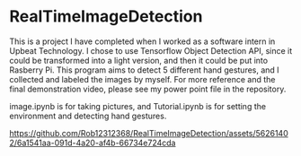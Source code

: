 # RealTimeImageDetection
This is a project I have completed when I worked as a software intern in Upbeat Technology. I chose to use Tensorflow Object Detection API, since
it could be transformed into a light version, and then it could be put into Rasberry Pi. This program aims to detect 5 different hand gestures, and 
I collected and labeled the images by myself. For more reference and the final demonstration video, please see my power point file in the repository.

image.ipynb is for taking pictures, and Tutorial.ipynb is for setting the environment and detecting hand gestures.





https://github.com/Rob12312368/RealTimeImageDetection/assets/56261402/6a1541aa-091d-4a20-af4b-66734e724cda


